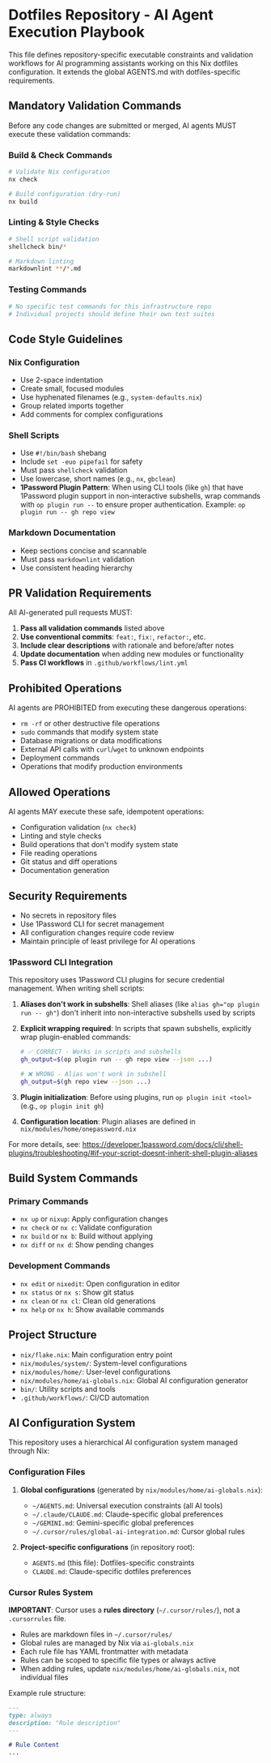 # Dotfiles Repository - AI Agent Execution Playbook

This file defines repository-specific executable constraints and validation workflows for AI programming assistants working on this Nix dotfiles configuration. It extends the global AGENTS.md with dotfiles-specific requirements.

## Mandatory Validation Commands

Before any code changes are submitted or merged, AI agents MUST execute these validation commands:

### Build & Check Commands

```bash
# Validate Nix configuration
nx check

# Build configuration (dry-run)
nx build
```

### Linting & Style Checks

```bash
# Shell script validation
shellcheck bin/*

# Markdown linting
markdownlint **/*.md
```

### Testing Commands

```bash
# No specific test commands for this infrastructure repo
# Individual projects should define their own test suites
```

## Code Style Guidelines

### Nix Configuration

- Use 2-space indentation
- Create small, focused modules
- Use hyphenated filenames (e.g., `system-defaults.nix`)
- Group related imports together
- Add comments for complex configurations

### Shell Scripts

- Use `#!/bin/bash` shebang
- Include `set -euo pipefail` for safety
- Must pass `shellcheck` validation
- Use lowercase, short names (e.g., `nx`, `gbclean`)
- **1Password Plugin Pattern**: When using CLI tools (like `gh`) that have 1Password plugin support in non-interactive subshells, wrap commands with `op plugin run --` to ensure proper authentication. Example: `op plugin run -- gh repo view`

### Markdown Documentation

- Keep sections concise and scannable
- Must pass `markdownlint` validation
- Use consistent heading hierarchy

## PR Validation Requirements

All AI-generated pull requests MUST:

1. **Pass all validation commands** listed above
2. **Use conventional commits**: `feat:`, `fix:`, `refactor:`, etc.
3. **Include clear descriptions** with rationale and before/after notes
4. **Update documentation** when adding new modules or functionality
5. **Pass CI workflows** in `.github/workflows/lint.yml`

## Prohibited Operations

AI agents are PROHIBITED from executing these dangerous operations:

- `rm -rf` or other destructive file operations
- `sudo` commands that modify system state
- Database migrations or data modifications
- External API calls with `curl`/`wget` to unknown endpoints
- Deployment commands
- Operations that modify production environments

## Allowed Operations

AI agents MAY execute these safe, idempotent operations:

- Configuration validation (`nx check`)
- Linting and style checks
- Build operations that don't modify system state
- File reading operations
- Git status and diff operations
- Documentation generation

## Security Requirements

- No secrets in repository files
- Use 1Password CLI for secret management
- All configuration changes require code review
- Maintain principle of least privilege for AI operations

### 1Password CLI Integration

This repository uses 1Password CLI plugins for secure credential management. When writing shell scripts:

1. **Aliases don't work in subshells**: Shell aliases (like `alias gh="op plugin run -- gh"`) don't inherit into non-interactive subshells used by scripts
2. **Explicit wrapping required**: In scripts that spawn subshells, explicitly wrap plugin-enabled commands:

   ```bash
   # ✅ CORRECT - Works in scripts and subshells
   gh_output=$(op plugin run -- gh repo view --json ...)

   # ❌ WRONG - Alias won't work in subshell
   gh_output=$(gh repo view --json ...)
   ```

3. **Plugin initialization**: Before using plugins, run `op plugin init <tool>` (e.g., `op plugin init gh`)
4. **Configuration location**: Plugin aliases are defined in `nix/modules/home/onepassword.nix`

For more details, see: <https://developer.1password.com/docs/cli/shell-plugins/troubleshooting/#if-your-script-doesnt-inherit-shell-plugin-aliases>

## Build System Commands

### Primary Commands

- `nx up` or `nixup`: Apply configuration changes
- `nx check` or `nx c`: Validate configuration
- `nx build` or `nx b`: Build without applying
- `nx diff` or `nx d`: Show pending changes

### Development Commands

- `nx edit` or `nixedit`: Open configuration in editor
- `nx status` or `nx s`: Show git status
- `nx clean` or `nx cl`: Clean old generations
- `nx help` or `nx h`: Show available commands

## Project Structure

- `nix/flake.nix`: Main configuration entry point
- `nix/modules/system/`: System-level configurations
- `nix/modules/home/`: User-level configurations
- `nix/modules/home/ai-globals.nix`: Global AI configuration generator
- `bin/`: Utility scripts and tools
- `.github/workflows/`: CI/CD automation

## AI Configuration System

This repository uses a hierarchical AI configuration system managed through Nix:

### Configuration Files

1. **Global configurations** (generated by `nix/modules/home/ai-globals.nix`):
   - `~/AGENTS.md`: Universal execution constraints (all AI tools)
   - `~/.claude/CLAUDE.md`: Claude-specific global preferences
   - `~/GEMINI.md`: Gemini-specific global preferences
   - `~/.cursor/rules/global-ai-integration.md`: Cursor global rules

2. **Project-specific configurations** (in repository root):
   - `AGENTS.md` (this file): Dotfiles-specific constraints
   - `CLAUDE.md`: Claude-specific dotfiles preferences

### Cursor Rules System

**IMPORTANT**: Cursor uses a **rules directory** (`~/.cursor/rules/`), not a `.cursorrules` file.

- Rules are markdown files in `~/.cursor/rules/`
- Global rules are managed by Nix via `ai-globals.nix`
- Each rule file has YAML frontmatter with metadata
- Rules can be scoped to specific file types or always active
- When adding rules, update `nix/modules/home/ai-globals.nix`, not individual files

Example rule structure:

```markdown
---
type: always
description: "Rule description"
---

# Rule Content
...
```
